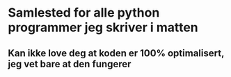 # Samlested for alle python programmer jeg skriver i matten

## Kan ikke love deg at koden er 100% optimalisert, jeg vet bare at den fungerer